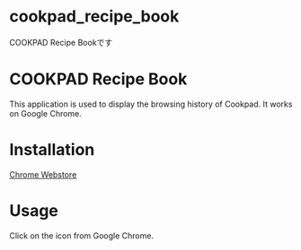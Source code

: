 cookpad_recipe_book
===================

COOKPAD Recipe Bookです

COOKPAD Recipe Book
=============

This application is used to display the browsing history of Cookpad. It works on Google Chrome.

Installation
=============
[Chrome Webstore](https://chrome.google.com/webstore/detail/cookpad-recipe-book/nojoglckflhkkmpdkhafnembhapmnipb)

Usage
=============

Click on the icon from Google Chrome.
